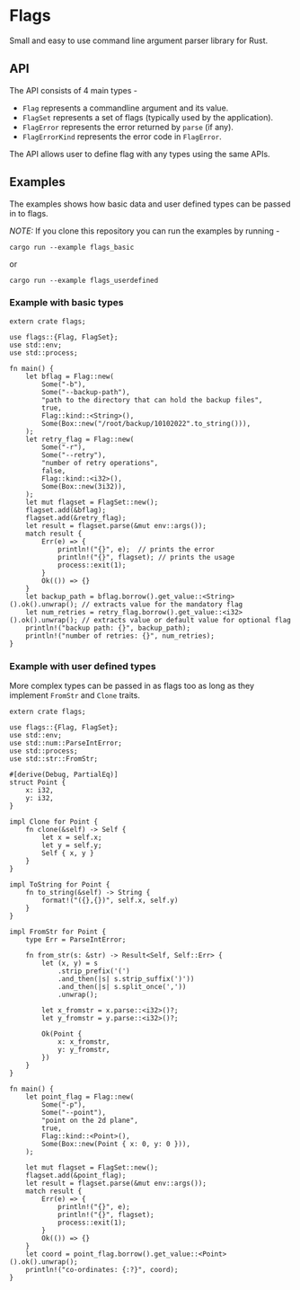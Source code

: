 # Flags

Small and easy to use command line argument parser library for Rust.

## API

The API consists of 4 main types -

- `Flag` represents a commandline argument and its value.
- `FlagSet` represents a set of flags (typically used by the application).
- `FlagError` represents the error returned by `parse` (if any).
- `FlagErrorKind` represents the error code in  `FlagError`.

The API allows user to define flag with any types using the same APIs.

## Examples

The examples shows how basic data and user defined types can be passed in to flags.

*NOTE:* If you clone this repository you can run the examples by running -

```
cargo run --example flags_basic
```

or 

```
cargo run --example flags_userdefined
```

### Example with basic types

```
extern crate flags;

use flags::{Flag, FlagSet};
use std::env;
use std::process;

fn main() {
    let bflag = Flag::new(
        Some("-b"),
        Some("--backup-path"),
        "path to the directory that can hold the backup files",
        true,
        Flag::kind::<String>(),
        Some(Box::new("/root/backup/10102022".to_string())),
    );
    let retry_flag = Flag::new(
        Some("-r"),
        Some("--retry"),
        "number of retry operations",
        false,
        Flag::kind::<i32>(),
        Some(Box::new(3i32)),
    );
    let mut flagset = FlagSet::new();
    flagset.add(&bflag);
    flagset.add(&retry_flag);
    let result = flagset.parse(&mut env::args());
    match result {
        Err(e) => {
            println!("{}", e);	// prints the error
            println!("{}", flagset); // prints the usage
            process::exit(1);
        }
        Ok(()) => {}
    }
    let backup_path = bflag.borrow().get_value::<String>().ok().unwrap(); // extracts value for the mandatory flag
    let num_retries = retry_flag.borrow().get_value::<i32>().ok().unwrap(); // extracts value or default value for optional flag
    println!("backup path: {}", backup_path);
    println!("number of retries: {}", num_retries);
}
```

### Example with user defined types

More complex types can be passed in as flags too as long as they implement `FromStr` and `Clone` traits.

```
extern crate flags;

use flags::{Flag, FlagSet};
use std::env;
use std::num::ParseIntError;
use std::process;
use std::str::FromStr;

#[derive(Debug, PartialEq)]
struct Point {
    x: i32,
    y: i32,
}

impl Clone for Point {
    fn clone(&self) -> Self {
        let x = self.x;
        let y = self.y;
        Self { x, y }
    }
}

impl ToString for Point {
    fn to_string(&self) -> String {
        format!("({},{})", self.x, self.y)
    }
}

impl FromStr for Point {
    type Err = ParseIntError;

    fn from_str(s: &str) -> Result<Self, Self::Err> {
        let (x, y) = s
            .strip_prefix('(')
            .and_then(|s| s.strip_suffix(')'))
            .and_then(|s| s.split_once(','))
            .unwrap();

        let x_fromstr = x.parse::<i32>()?;
        let y_fromstr = y.parse::<i32>()?;

        Ok(Point {
            x: x_fromstr,
            y: y_fromstr,
        })
    }
}

fn main() {
    let point_flag = Flag::new(
        Some("-p"),
        Some("--point"),
        "point on the 2d plane",
        true,
        Flag::kind::<Point>(),
        Some(Box::new(Point { x: 0, y: 0 })),
    );

    let mut flagset = FlagSet::new();
    flagset.add(&point_flag);
    let result = flagset.parse(&mut env::args());
    match result {
        Err(e) => {
            println!("{}", e);
            println!("{}", flagset);
            process::exit(1);
        }
        Ok(()) => {}
    }
    let coord = point_flag.borrow().get_value::<Point>().ok().unwrap();
    println!("co-ordinates: {:?}", coord);
}
```
